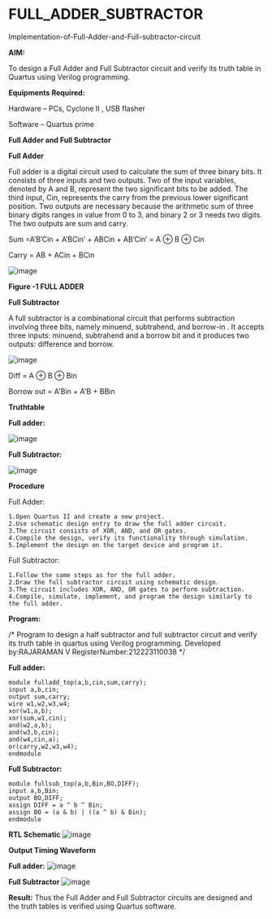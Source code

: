 # FULL_ADDER_SUBTRACTOR

Implementation-of-Full-Adder-and-Full-subtractor-circuit

**AIM:**

To design a Full Adder and Full Subtractor circuit and verify its truth table in Quartus using Verilog programming.

**Equipments Required:**

Hardware – PCs, Cyclone II , USB flasher

Software – Quartus prime

**Full Adder and Full Subtractor**

**Full Adder**

Full adder is a digital circuit used to calculate the sum of three binary bits. It consists of three inputs and two outputs. Two of the input variables, denoted by A and B, represent the two significant bits to be added. The third input, Cin, represents the carry from the previous lower significant position. Two outputs are necessary because the arithmetic sum of three binary digits ranges in value from 0 to 3, and binary 2 or 3 needs two digits. The two outputs are sum and carry.

Sum =A’B’Cin + A’BCin’ + ABCin + AB’Cin’ = A ⊕ B ⊕ Cin 

Carry = AB + ACin + BCin

![image](https://github.com/naavaneetha/FULL_ADDER_SUBTRACTOR/assets/154305477/0f30ba51-5ffb-4198-845f-18e054f675e7)

**Figure -1 FULL ADDER**

**Full Subtractor**

A full subtractor is a combinational circuit that performs subtraction involving three bits, namely minuend, subtrahend, and borrow-in . It accepts three inputs: minuend, subtrahend and a borrow bit and it produces two outputs: difference and borrow.

![image](https://github.com/naavaneetha/FULL_ADDER_SUBTRACTOR/assets/154305477/02b24f51-ab51-4304-9ad6-7b81ffc1ead5)

Diff = A ⊕ B ⊕ Bin 

Borrow out = A'Bin + A'B + BBin

**Truthtable**

**Full adder:**

![image](https://github.com/Rajaraman77/FULL_ADDER_SUBTRACTOR/assets/150319383/e7152706-88d6-4dd1-997c-3c9e149b01fe)

**Full Subtractor:**

![image](https://github.com/Rajaraman77/FULL_ADDER_SUBTRACTOR/assets/150319383/d988827c-4e76-4884-a7e5-e51fd336a247)

**Procedure**

Full Adder:
```
1.Open Quartus II and create a new project.
2.Use schematic design entry to draw the full adder circuit.
3.The circuit consists of XOR, AND, and OR gates.
4.Compile the design, verify its functionality through simulation.
5.Implement the design on the target device and program it.
```
Full Subtractor:
```
1.Follow the same steps as for the full adder.
2.Draw the full subtractor circuit using schematic design.
3.The circuit includes XOR, AND, OR gates to perform subtraction.
4.Compile, simulate, implement, and program the design similarly to the full adder.
```
**Program:**

/* Program to design a half subtractor and full subtractor circuit and verify its truth table in quartus using Verilog programming. 
Developed by:RAJARAMAN V
RegisterNumber:212223110038
*/

**Full adder:**
```
module fulladd_top(a,b,cin,sum,carry);
input a,b,cin;
output sum,carry;
wire w1,w2,w3,w4;       
xor(w1,a,b);
xor(sum,w1,cin);        
and(w2,a,b);
and(w3,b,cin);
and(w4,cin,a);
or(carry,w2,w3,w4);
endmodule
```
**Full Subtractor:**
```
module fullsub_top(a,b,Bin,BO,DIFF);
input a,b,Bin;
output BO,DIFF;
assign DIFF = a ^ b ^ Bin;
assign BO = (a & b) | ((a ^ b) & Bin);
endmodule
```
**RTL Schematic**
![image](https://github.com/Rajaraman77/FULL_ADDER_SUBTRACTOR/assets/150319383/580a274e-3d8f-44b0-9c0c-5f5be202ad6f)

**Output Timing Waveform**

**Full adder:**
![image](https://github.com/Rajaraman77/FULL_ADDER_SUBTRACTOR/assets/150319383/c505fca1-743c-45db-b0ed-85f40a4aa782)

**Full Subtractor**
![image](https://github.com/Rajaraman77/FULL_ADDER_SUBTRACTOR/assets/150319383/72d6b1e1-7884-42a6-b6fc-7ab57b926d26)


**Result:**
Thus the Full Adder and Full Subtractor circuits are designed and the truth tables is verified using Quartus software.

